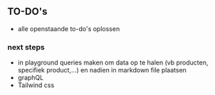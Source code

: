 ## TO-DO's

- alle openstaande to-do's oplossen

### next steps

- in playground queries maken om data op te halen (vb producten, specifiek product,...) en nadien in markdown file plaatsen
- graphQL
- Tailwind css
